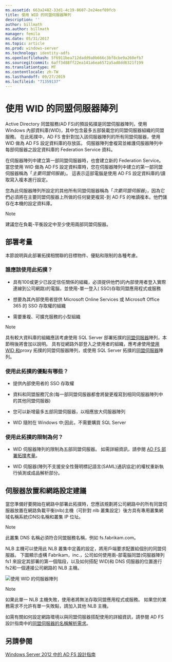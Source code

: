 ```yaml
---
ms.assetid: 663a2482-33d1-4c19-8607-2e24eef89fcb
title: 使用 WID 的同盟伺服器陣列
description: ''
author: billmath
ms.author: billmath
manager: femila
ms.date: 05/31/2017
ms.topic: article
ms.prod: windows-server
ms.technology: identity-adfs
ms.openlocfilehash: 5f6911bea712dadd9a0b666c3bf8cbe9a260efb7
ms.sourcegitcommit: 6aff3d88ff22ea141a6ea6572a5ad8dd6321f199
ms.translationtype: MT
ms.contentlocale: zh-TW
ms.lasthandoff: 09/27/2019
ms.locfileid: "71359137"
---
```

# <a name="federation-server-farm-using-wid"></a>使用 WID 的同盟伺服器陣列

Active Directory 同盟服務\(AD FS\)的預設拓撲是同盟伺服器陣列，使用 Windows 內部資料庫\(WID\)，其中包含最多五部裝載您的同盟伺服器組織的同盟服務。 在此拓撲中，AD FS 會針對加入該伺服器陣列的所有同盟伺服器，使用 WID 做為 AD FS 設定資料庫的存放區。 伺服器陣列會複寫並維護伺服器陣列中每部伺服器之設定資料庫的 Federation Service 資料。  
  
在伺服器陣列中建立第一部同盟伺服器時，也會建立新的 Federation Service。 當您使用 WID 做為 AD FS 設定資料庫時，您在伺服器陣列中建立的第一部同盟伺服器稱為「*主要同盟伺服器*」。 這表示這部電腦是使用 AD FS 設定資料庫的\/讀取寫入複本進行設定。  
  
您為此伺服器陣列所設定的其他所有同盟伺服器稱為「*次要同盟伺服器*」，因為它們必須將在主要同盟伺服器上所做的任何變更複寫\-到 AD FS 的唯讀複本。他們儲存在本機的設定資料庫。  
  
> [!NOTE]  
> 建議您在負載\-平衡設定中至少使用兩部同盟伺服器。  
  
## <a name="deployment-considerations"></a>部署考量  
本節說明與此部署拓撲相關聯的目標物件、優點和限制的各種考慮。  
  
### <a name="who-should-use-this-topology"></a>誰應該使用此拓撲？  
  
-   具有100或更少已設定信任關係的組織，必須提供他們\(的內部使用者登入實際連線到公司網路\)的電腦，並使用\-單一登入\( SSO\)存取同盟應用程式或服務  
  
-   想要為其內部使用者提供 Microsoft Online Services 或 Microsoft Office 365 的 SSO 存取權的組織  
  
-   需要重複、可擴充服務的小型組織  
  
> [!NOTE]  
> 具有較大資料庫的組織應該考慮使用 SQL Server 部署拓撲的[同盟伺服器](Federation-Server-Farm-Using-SQL-Server.md)陣列，本節稍後將會加以說明。 具有從網路外部登入之使用者的組織，應考慮使用[使用 WID 和](Federation-Server-Farm-Using-WID-and-Proxies.md)proxy 拓撲的同盟伺服器陣列，或使用 SQL Server 拓撲的[同盟伺服器](Federation-Server-Farm-Using-SQL-Server.md)陣列。  
  
### <a name="what-are-the-benefits-of-using-this-topology"></a>使用此拓撲的優點有哪些？  
  
-   提供內部使用者的 SSO 存取權  
  
-   資料和同盟服務冗余\(每一部同盟伺服器都會將變更複寫到相同伺服器陣列中的其他同盟伺服器\)  
  
-   您可以新增最多五部同盟伺服器，以相應放大伺服器陣列  
  
-   WID 隨附在 Windows 中;因此，不需要購買 SQL Server  
  
### <a name="what-are-the-limitations-of-using-this-topology"></a>使用此拓撲的限制為何？  
  
-   WID 伺服器陣列的限制為五部同盟伺服器。 如需詳細資訊，請參閱 [AD FS 部署拓撲考量](AD-FS-Deployment-Topology-Considerations.md)。  
  
-   WID 伺服器\(陣列不支援安全性聲明標記語言\(SAML\)通訊協定\)的權杖重新執行偵測或成品解析部分。  
  
## <a name="server-placement-and-network-layout-recommendations"></a>伺服器放置和網路設定建議  
當您準備好要開始在網路中部署此拓撲時，您應該規劃將公司網路中的所有同盟伺服器放置在網路負載平衡\(nlb\)主機（可針對 nlb 叢集設定）後方具有專用叢集網域名稱系統\(DNS\)名稱和叢集 IP 位址。  
  
> [!NOTE]  
> 此叢集 DNS 名稱必須符合同盟服務名稱，例如 fs.fabrikam.com。  
  
NLB 主機可以使用此 NLB 叢集中定義的設定，將用戶端要求配置給個別的同盟伺服器。 下圖顯示虛構 Fabrikam，inc.，公司如何使用兩\-部電腦同盟\(伺服器陣列 fs1 來設定其部署的第一個階段，以及如何搭配 WID\)和 DNS 伺服器的位置進行 fs2和一個連接公司網路的 NLB 主機。  
  
![使用 WID 的伺服器陣列](media/FarmWID.gif)  
  
> [!NOTE]  
> 如果此單一 NLB 主機失敗，使用者將無法存取同盟應用程式或服務。 如果您的業務需求不允許有單一失敗點，請加入其他 NLB 主機。  
  
如需有關如何設定網路環境以與同盟伺服器搭配使用的詳細資訊，請參閱 AD FS 設計指南中的[同盟伺服器的名稱解析需求](Name-Resolution-Requirements-for-Federation-Servers.md)。  
  
## <a name="see-also"></a>另請參閱
[Windows Server 2012 中的 AD FS 設計指南](AD-FS-Design-Guide-in-Windows-Server-2012.md)

